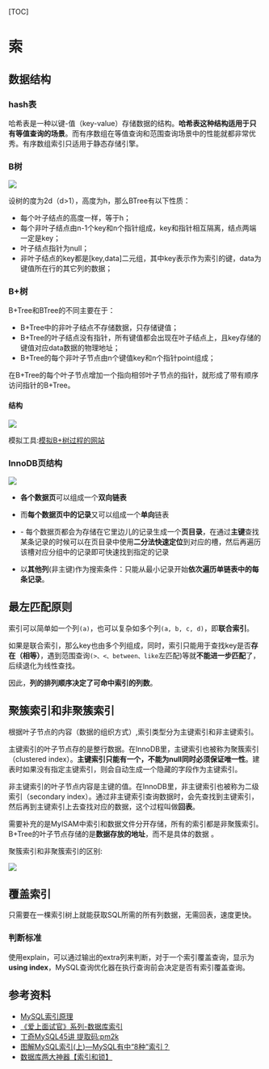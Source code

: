 [TOC]

# 索

## 数据结构

### hash表

哈希表是一种以键-值（key-value）存储数据的结构。**哈希表这种结构适用于只有等值查询的场景**。而有序数组在等值查询和范围查询场景中的性能就都非常优秀。有序数组索引只适用于静态存储引擎。

### B树

![](https://yueqilai-images.oss-cn-beijing.aliyuncs.com/B树.png)

设树的度为2d（d>1），高度为h，那么BTree有以下性质：

- 每个叶子结点的高度一样，等于h；
- 每个非叶子结点由n-1个key和n个指针组成，key和指针相互隔离，结点两端一定是key；
- 叶子结点指针为null；
- 非叶子结点的key都是[key,data]二元组，其中key表示作为索引的键，data为键值所在行的其它列的数据；

### B+树

B+Tree和BTree的不同主要在于：

- B+Tree中的非叶子结点不存储数据，只存储键值；
- B+Tree的叶子结点没有指针，所有键值都会出现在叶子结点上，且key存储的键值对应data数据的物理地址；
- B+Tree的每个非叶子节点由n个键值key和n个指针point组成；

在B+Tree的每个叶子节点增加一个指向相邻叶子节点的指针，就形成了带有顺序访问指针的B+Tree。

#### 结构

![](https://user-gold-cdn.xitu.io/2019/7/25/16c297d8f9b9b9a0?imageView2/0/w/1280/h/960/format/webp/ignore-error/1)

模拟工具:[模拟B+树过程的网站](https://www.cs.usfca.edu/~galles/visualization/BPlusTree.html)

### InnoDB页结构

![](https://mmbiz.qpic.cn/mmbiz_jpg/uChmeeX1FpwUFWcYd1A97ia8Fde0dgBM8USmoGPaPHG3OGFRbAricpEvvnp6jXXhL9JW2Y4vzNHViaNXkgqvSzPXg/640?wx_fmt=jpeg&tp=webp&wxfrom=5&wx_lazy=1&wx_co=1)

- **各个数据页**可以组成一个**双向链表**

- 而**每个数据页中的记录**又可以组成一个**单向**链表

- \- 每个数据页都会为存储在它里边儿的记录生成一个**页目录**，在通过**主键**查找某条记录的时候可以在页目录中使用**二分法快速定位**到对应的槽，然后再遍历该槽对应分组中的记录即可快速找到指定的记录

- 以**其他列**(非主键)作为搜索条件：只能从最小记录开始**依次遍历单链表中的每条记录**。

## 最左匹配原则

索引可以简单如一个列`(a)`，也可以复杂如多个列`(a, b, c, d)`，即**联合索引**。

如果是联合索引，那么key也由多个列组成，同时，索引只能用于查找key是否**存在（相等）**，遇到范围查询`(>、<、between、like`左匹配)等就**不能进一步匹配**了，后续退化为线性查找。

因此，**列的排列顺序决定了可命中索引的列数**。

## 聚簇索引和非聚簇索引

根据叶子节点的内容（数据的组织方式）,索引类型分为主键索引和非主键索引。

主键索引的叶子节点存的是整行数据。在InnoDB里，主键索引也被称为聚簇索引（clustered index）。**主键索引只能有一个，不能为null同时必须保证唯一性**。建表时如果没有指定主键索引，则会自动生成一个隐藏的字段作为主键索引。

非主键索引的叶子节点内容是主键的值。在InnoDB里，非主键索引也被称为二级索引（secondary index）。通过非主键索引查询数据时，会先查找到主键索引，然后再到主键索引上去查找对应的数据，这个过程叫做**回表**。

需要补充的是MyISAM中索引和数据文件分开存储，所有的索引都是非聚簇索引。B+Tree的叶子节点存储的是**数据存放的地址**，而不是具体的数据 。

聚簇索引和非聚簇索引的区别:

![](https://user-gold-cdn.xitu.io/2019/7/25/16c297d939cec98d?imageView2/0/w/1280/h/960/format/webp/ignore-error/1)

## 覆盖索引

只需要在一棵索引树上就能获取SQL所需的所有列数据，无需回表，速度更快。

### 判断标准

使用explain，可以通过输出的extra列来判断，对于一个索引覆盖查询，显示为**using index**，MySQL查询优化器在执行查询前会决定是否有索引覆盖查询。

## 参考资料

- [MySQL索引原理](https://juejin.im/post/6844903897362874382)
- [《爱上面试官》系列-数据库索引](https://mp.weixin.qq.com/s/_9rDde9wRYoZeh07EASNQQ)
- [丁奇MySQL45讲 提取码:pm2k](https://pan.baidu.com/s/1Czg71G4dhRuKWd69AL2OsQ)
- [图解MySQL索引(上)—MySQL有中“8种”索引？](https://juejin.im/post/6844904083397017614)
- [数据库两大神器【索引和锁】](https://juejin.im/post/6844903645125820424#heading-8)